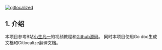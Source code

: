[![gitlocalized ](https://gitlocalize.com/repo/8409/whole_project/badge.svg)](https://gitlocalize.com/repo/8409/whole_project?utm_source=badge)

## 1. 介绍
本项目参考B站[小生凡一](https://www.bilibili.com/video/BV1fS4y177og/?share_source=copy_web&vd_source=88029e5aa6b1fa01be4cec826324afc6)的视频教程和[Github源码](https://github.com/CocaineCong/gRPC-todoList)。
同时本项目使用Go doc生成文档和Gitlocalize翻译文档。